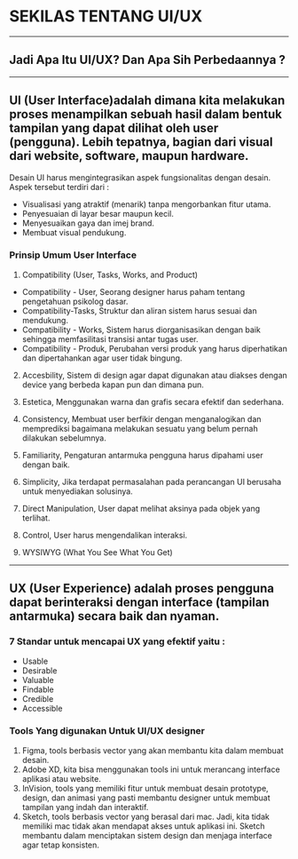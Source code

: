 # SEKILAS TENTANG UI/UX

---

## Jadi Apa Itu UI/UX? Dan Apa Sih Perbedaannya ?

---

## UI (User Interface)adalah dimana kita melakukan proses menampilkan sebuah hasil dalam bentuk tampilan yang dapat dilihat oleh user (pengguna). Lebih tepatnya, bagian dari visual dari website, software, maupun hardware.

Desain UI harus mengintegrasikan aspek fungsionalitas dengan desain. Aspek tersebut terdiri dari :

- Visualisasi yang atraktif (menarik) tanpa mengorbankan fitur utama.
- Penyesuaian di layar besar maupun kecil.
- Menyesuaikan gaya dan imej brand.
- Membuat visual pendukung.

### Prinsip Umum User Interface

1. Compatibility (User, Tasks, Works, and Product)

- Compatibility - User, Seorang designer harus paham tentang pengetahuan psikolog dasar.
- Compatibility-Tasks, Struktur dan aliran sistem harus sesuai dan mendukung.
- Compatibility - Works, Sistem harus diorganisasikan dengan baik sehingga memfasilitasi transisi antar tugas user.
- Compatibility - Produk, Perubahan versi produk yang harus diperhatikan dan dipertahankan agar user tidak bingung.

2. Accesbility, Sistem di design agar dapat digunakan atau diakses dengan device yang berbeda kapan pun dan dimana pun.

3. Estetica, Menggunakan warna dan grafis secara efektif dan sederhana.

4. Consistency, Membuat user berfikir dengan menganalogikan dan memprediksi bagaimana melakukan sesuatu yang belum pernah dilakukan sebelumnya.

5. Familiarity, Pengaturan antarmuka pengguna harus dipahami user dengan baik.

6. Simplicity, Jika terdapat permasalahan pada perancangan UI berusaha untuk menyediakan solusinya.

7. Direct Manipulation, User dapat melihat aksinya pada objek yang terlihat.

8. Control, User harus mengendalikan interaksi.

9. WYSIWYG (What You See What You Get)

---

## UX (User Experience) adalah proses pengguna dapat berinteraksi dengan interface (tampilan antarmuka) secara baik dan nyaman.

### 7 Standar untuk mencapai UX yang efektif yaitu :

- Usable
- Desirable
- Valuable
- Findable
- Credible
- Accessible

### Tools Yang digunakan Untuk UI/UX designer

1. Figma, tools berbasis vector yang akan membantu kita dalam membuat desain.
2. Adobe XD, kita bisa menggunakan tools ini untuk merancang interface aplikasi atau website.
3. InVision, tools yang memiliki fitur untuk membuat desain prototype, design, dan animasi yang pasti membantu designer untuk membuat tampilan yang indah dan interaktif.
4. Sketch, tools berbasis vector yang berasal dari mac. Jadi, kita tidak memiliki mac tidak akan mendapat akses untuk aplikasi ini. Sketch membantu dalam menciptakan sistem design dan menjaga interface agar tetap konsisten.
